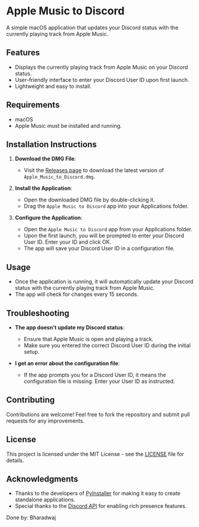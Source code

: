 # Apple Music to Discord

A simple macOS application that updates your Discord status with the currently playing track from Apple Music.

## Features

- Displays the currently playing track from Apple Music on your Discord status.
- User-friendly interface to enter your Discord User ID upon first launch.
- Lightweight and easy to install.

## Requirements

- macOS
- Apple Music must be installed and running.

## Installation Instructions

1. **Download the DMG File**:
   - Visit the [Releases page](LINK_TO_YOUR_GITHUB_RELEASES) to download the latest version of `Apple_Music_to_Discord.dmg`.

2. **Install the Application**:
   - Open the downloaded DMG file by double-clicking it.
   - Drag the `Apple Music to Discord` app into your Applications folder.

3. **Configure the Application**:
   - Open the `Apple Music to Discord` app from your Applications folder.
   - Upon the first launch, you will be prompted to enter your Discord User ID. Enter your ID and click OK.
   - The app will save your Discord User ID in a configuration file.

## Usage

- Once the application is running, it will automatically update your Discord status with the currently playing track from Apple Music.
- The app will check for changes every 15 seconds.

## Troubleshooting

- **The app doesn't update my Discord status**:
  - Ensure that Apple Music is open and playing a track.
  - Make sure you entered the correct Discord User ID during the initial setup.

- **I get an error about the configuration file**:
  - If the app prompts you for a Discord User ID, it means the configuration file is missing. Enter your User ID as instructed.

## Contributing

Contributions are welcome! Feel free to fork the repository and submit pull requests for any improvements.

## License

This project is licensed under the MIT License - see the [LICENSE](LICENSE) file for details.

## Acknowledgments

- Thanks to the developers of [PyInstaller](https://www.pyinstaller.org/) for making it easy to create standalone applications.
- Special thanks to the [Discord API](https://discord.com/developers/docs/intro) for enabling rich presence features.


Done by: Bharadwaj 
